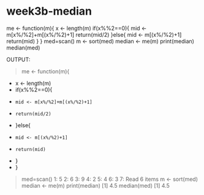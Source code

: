 # week3b-median
me <- function(m){
  x <- length(m)
  if(x%%2==0){
    mid <- m[x%/%2]+m[(x%/%2)+1]
    return(mid/2)
  }else{
    mid <- m[(x%/%2)+1]
    return(mid)
  }
}
med=scan()
m <- sort(med)
median <- me(m)
print(median)
median(med)



OUTPUT:
> me <- function(m){
+   x <- length(m)
+   if(x%%2==0){
+     mid <- m[x%/%2]+m[(x%/%2)+1]
+     return(mid/2)
+   }else{
+     mid <- m[(x%/%2)+1]
+     return(mid)
+   }
+ }
> med=scan()
1: 5
2: 6
3: 9
4: 2
5: 4
6: 3
7: 
Read 6 items
> m <- sort(med)
> median <- me(m)
> print(median)
[1] 4.5
> median(med)
[1] 4.5
> 
